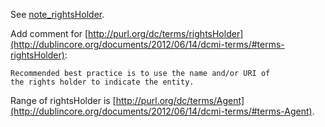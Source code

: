 See [note_rightsHolder](../blob/master/proposals/2018_iso-related/note_rightsHolder.md).

Add comment for [http://purl.org/dc/terms/rightsHolder](http://dublincore.org/documents/2012/06/14/dcmi-terms/#terms-rightsHolder):

    Recommended best practice is to use the name and/or URI of
    the rights holder to indicate the entity.

Range of rightsHolder is [http://purl.org/dc/terms/Agent](http://dublincore.org/documents/2012/06/14/dcmi-terms/#terms-Agent).
        

